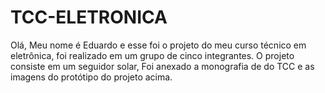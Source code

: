 # TCC-ELETRONICA

Olá, Meu nome é Eduardo e esse foi o projeto do meu curso técnico em eletrônica, foi realizado em um grupo de cinco integrantes. O projeto consiste em um seguidor solar, Foi anexado a monografia de do TCC e as imagens do protótipo do projeto acima.

